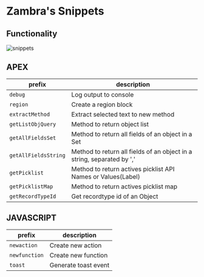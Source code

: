 # Zambra's Snippets

## Functionality

![snippets](https://s8.gifyu.com/images/ezgif.com-crop9cb3c67dc82d35c8.gif)


## APEX

| prefix               | description                                                            |
|----------------------|------------------------------------------------------------------------|
| `debug`              | Log output to console                                                  |
| `region`             | Create a region block                                                  |
| `extractMethod`      | Extract selected text to new method                                    |
| `getListObjQuery`    | Method to return object list                                           |
| `getAllFieldsSet`    | Method to return all fields of an object in a Set<String>              |
| `getAllFieldsString` | Method to return all fields of an object in a string, separated by ',' |
| `getPicklist`        | Method to return actives picklist API Names or Values(Label)           |
| `getPicklistMap`     | Method to return actives picklist map                                  |
| `getRecordTypeId`    | Get recordtype id of an Object                                         |


## JAVASCRIPT

| prefix               | description                                                            |
|----------------------|------------------------------------------------------------------------|
| `newaction`          | Create new action                                                      |
| `newfunction`        | Create new function                                                    |
| `toast`              | Generate toast event                                                   |
